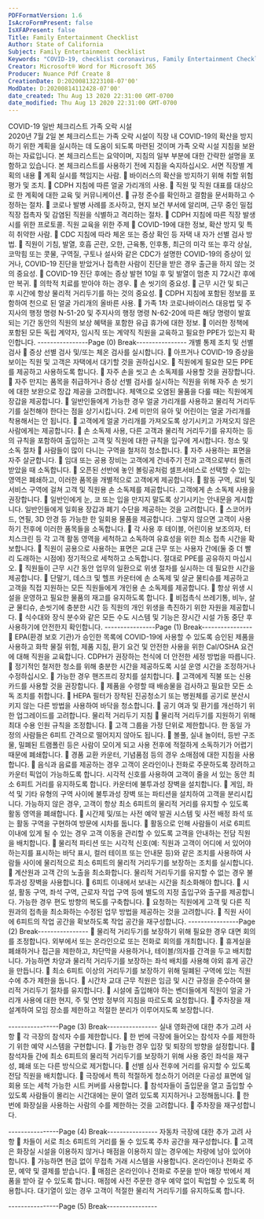 ```yaml
---
PDFFormatVersion: 1.6
IsAcroFormPresent: false
IsXFAPresent: false
Title: Family Entertainment Checklist
Author: State of California
Subject: Family Entertainment Checklist
Keywords: "COVID-19, checklist coronavirus, Family Entertainment Checklist"
Creator: Microsoft® Word for Microsoft 365
Producer: Nuance Pdf Create 8
CreationDate: D:20200813223108-07'00'
ModDate: D:20200814112428-07'00'
date_created: Thu Aug 13 2020 22:31:00 GMT-0700
date_modified: Thu Aug 13 2020 22:31:00 GMT-0700
---
```

 
COVID-19 일반 체크리스트 
가족 오락 시설  
2020년 7월 2일 
본 체크리스트는 가족 오락 시설이 직장 내 COVID-19의 확산을 방지하기 위한 계획을 실시하는 데 도움이 
되도록 마련된 것이며 가족 오락 시설 지침을 보완하는 자료입니다. 본 체크리스트는 요약이며, 지침의 
일부 부분에 대한 간략한 설명을 포함하고 있습니다. 본 체크리스트를 사용하기 전에 지침을 숙지하십시오. 
서면 직장별 계획의 내용 
 계획 실시를 책임지는 사람. 
 바이러스의 확산을 방지하기 위해 취할 위험 평가 및 조치. 
 CDPH 지침에 따른 얼굴 가리개의 사용. 
 직원 및 직원 대표를 대상으로 한 계획에 대한 교육 및 커뮤니케이션. 
 규정 준수를 확인하고 결함을 문서화하고 수정하는 절차. 
 코로나 발병 사례를 조사하고, 현지 보건 부서에 알리며, 근무 중인 밀접 직장 접촉자 및 
감염된 직원을 식별하고 격리하는 절차. 
 CDPH 지침에 따른 직장 발생 시를 위한 프로토콜. 
직원 교육을 위한 주제 
 COVID-19에 대한 정보, 확산 방지 및 특히 취약한 사람. 
 CDC 지침에 따라 체온 또는 증상 확인 등 자택 내 자가 선별 검사 방법. 
 직원이 기침, 발열, 호흡 곤란, 오한, 근육통, 인후통, 최근의 미각 또는 후각 상실, 코막힘 
또는 콧물, 구역질, 구토나 설사와 같은 CDC가 설명한 COVID-19의 증상이 있거나, 
COVID-19 진단을 받았거나 접촉한 사람이 진단을 받은 경우 출근을 하지 않는 것의 중요성. 
 COVID-19 진단 후에는 증상 발현 10일 후 및 발열이 멈춘 지 72시간 후에만 복귀. 
 의학적 치료를 받아야 하는 경우. 
 손 씻기의 중요성. 
 근무 시간 및 퇴근 후 시간에 항상 물리적 거리두기를 하는 것의 중요성. 
 CDPH 지침에 포함된 정보를 포함하여 천으로 된 얼굴 가리개의 올바른 사용. 
 가족 1차 코로나바이러스 대응법 및 주지사의 행정 명령 N-51-20 및 주지사의 행정 명령 
N-62-20에 따른 해당 명령이 발효되는 기간 동안의 직원의 보상 혜택을 포함한 유급 
휴가에 대한 정보. 
 이러한 정책에 포함된 모든 독립 계약자, 임시직 또는 계약직 직원을 교육하고 필요한 
PPE가 있는지 확인합니다. 
----------------Page (0) Break----------------
개별 통제 조치 및 선별 검사 
 증상 선별 검사 및/또는 체온 검사를 실시합니다. 
 아프거나 COVID-19 증상을 보이는 직원 및 고객은 자택에서 대기할 것을 권하십시오. 
 직원에게 필요한 모든 PPE를 제공하고 사용하도록 합니다. 
 자주 손을 씻고 손 소독제를 사용할 것을 권장합니다. 
 자주 만지는 품목을 취급하거나 증상 선별 검사를 실시하는 직원을 위해 자주 손 씻기에 
대한 보완으로 장갑 제공을 고려합니다. 체액으로 오염된 물품을 다룰 때는 직원에게 
장갑을 제공합니다. 
 일반인들에게 가능한 경우 얼굴 가리개를 사용하고 물리적 거리두기를 실천해야 한다는 
점을 상기시킵니다. 2세 미만의 유아 및 어린이는 얼굴 가리개를 착용해서는 안 됩니다. 
 고객에게 얼굴 가리개를 가져오도록 상기시키고 가져오지 않은 사람에게는 제공합니다. 
 손 소독제 사용, 다른 고객과 물리적 거리두기를 유지하는 등의 규칙을 포함하여 출입하는 
고객 및 직원에 대한 규칙을 입구에 게시합니다. 
청소 및 소독 절차 
 사람들이 많이 다니는 구역을 철저히 청소합니다. 
 자주 사용하는 표면을 자주 살균합니다. 
 임대 또는 공용 장비는 고객에게 건네주기 전과 고객으로부터 돌려받았을 때 소독합니다. 
 오픈된 선반에 놓인 볼링공처럼 셀프서비스로 선택할 수 있는 영역은 폐쇄하고, 이러한 
품목을 개별적으로 고객에게 제공합니다. 
 활동 구역, 로비 및 서비스 구역에 걸쳐 고객 및 직원용 손 소독제를 제공합니다. 고객에게 
손 소독제 사용을 권장합니다. 
 일반인에게 눈, 코 또는 입을 만지지 말도록 상기시키는 안내문을 게시합니다. 
일반인들에게 일회용 장갑과 폐기 수단을 제공하는 것을 고려합니다. 
 스코어카드, 연필, 3D 안경 등 가능한 한 일회용 물품을 제공합니다. 그렇지 않으면 고객이 
사용하기 전후에 이러한 품목들을 소독합니다. 
 각 사용 후 테이블, 어린이용 보조의자, 터치스크린 등 각 고객 활동 영역을 세척하고 
소독하여 유효성을 위한 최소 접촉 시간을 확보합니다. 
 직원이 공용으로 사용하는 표면은 교대 근무 또는 사용자 간에(둘 중 더 빨리 도래하는 
시점에) 정기적으로 세척하고 소독합니다. 절대로 PPE를 공유하지 마십시오. 
 직원들이 근무 시간 동안 업무의 일환으로 위생 절차를 실시하는 데 필요한 시간을 
제공합니다. 
 단말기, 데스크 및 헬프 카운터에 손 소독제 및 살균 물티슈를 제공하고 고객을 직접 
지원하는 모든 직원들에게 개인용 손 소독제를 제공합니다. 
 항상 위생 시설을 운영하고 필요한 물품의 재고를 유지하도록 합니다. 
 비접촉식 쓰레기통, 비누, 살균 물티슈, 손씻기에 충분한 시간 등 직원의 개인 위생을 
촉진하기 위한 자원을 제공합니다. 
 식수대와 장식 분수와 같은 모든 수도 시스템 및 기능은 장시간 시설 가동 중단 후 
사용하기에 안전한지 확인합니다. 
----------------Page (1) Break----------------
 EPA(환경 보호 기관)가 승인한 목록에 COVID-19에 사용할 수 있도록 승인된 제품을 
사용하고 화학 물질 위험, 제품 지침, 환기 요건 및 안전한 사용을 위한 Cal/OSHA 요건에 
대해 직원을 교육합니다. CDPH가 권장하는 천식에 더 안전한 세정 방법을 따릅니다. 
 정기적인 철저한 청소를 위해 충분한 시간을 제공하도록 시설 운영 시간을 조정하거나 
수정하십시오. 
 가능한 경우 핸즈프리 장치를 설치합니다. 
 고객에게 직불 또는 신용 카드를 사용할 것을 권장합니다. 
 제품을 수령할 때 배송물을 검사하고 필요한 모든 소독 조치를 취합니다. 
 HEPA 필터가 장착된 진공청소기 또는 병원체를 공기로 분산시키지 않는 다른 방법을 
사용하여 바닥을 청소합니다. 
 공기 여과 및 환기를 개선하기 위한 업그레이드를 고려합니다. 
물리적 거리두기 지침 
 물리적 거리두기를 지원하기 위해 최대 수용 인원 규칙을 조정합니다. 
 고객 그룹을 가정 단위로 제한합니다. 한 동일 가정의 사람들은 6피트 간격으로 떨어지지 
않아도 됩니다. 
 볼풀, 실내 놀이터, 등반 구조물, 밀폐된 트램폴린 등은 사람이 모이게 되고 사용 전후에 
적절하게 소독하기가 어렵기 때문에 폐쇄합니다. 
 경품 교환 카운터, 기념품점 등의 경우 소매점에 대한 지침을 사용합니다. 
 음식과 음료를 제공하는 경우 고객이 온라인이나 전화로 주문하도록 장려하고 카운터 
픽업이 가능하도록 합니다. 시각적 신호를 사용하여 고객이 줄을 서 있는 동안 최소 6피트 
거리를 유지하도록 합니다. 카운터에 불투과성 장벽을 설치합니다. 
 게임, 좌석 및 기타 유형의 구역 사이에 불투과성 장벽 또는 파티션을 설치하여 고객을 
분리시킵니다. 가능하지 않은 경우, 고객이 항상 최소 6피트의 물리적 거리를 유지할 수 
있도록 활동 영역을 폐쇄합니다. 
 시간제 및/또는 사전 예약 발권 시스템 및 사전 배정 좌석 또는 활동 구역을 구현하여 
방문에 시차를 둡니다. 
 활동으로 인해 사람들이 서로 6피트 이내에 있게 될 수 있는 경우 고객 이동을 관리할 수 
있도록 고객을 안내하는 전담 직원을 배치합니다. 
 물리적 파티션 또는 시각적 신호(예: 직원과 고객이 어디에 서 있어야 하는지를 표시하는 
바닥 표시, 컬러 테이프 또는 안내문 등)와 같은 조치를 사용하여 사람들 사이에 
물리적으로 최소 6피트의 물리적 거리두기를 보장하는 조치를 실시합니다. 
 계산원과 고객 간의 노출을 최소화합니다. 물리적 거리두기를 유지할 수 없는 경우 
불투과성 장벽을 사용합니다. 
 6피트 이내에서 보내는 시간을 최소화해야 합니다. 
 시설, 활동 구역, 좌석 구역, 근로자 작업 구역 등에 별도의 지정 출입구와 출구를 
제공합니다. 가능한 경우 편도 방향의 복도를 구축합니다. 
 요청하는 직원에게 고객 및 다른 직원과의 접촉을 최소화하는 수정된 업무 방법을 
제공하는 것을 고려합니다. 
 직원 사이에 6피트의 작업 공간을 확보하도록 작업 공간을 재구성합니다. 
----------------Page (2) Break----------------
 물리적 거리두기를 보장하기 위해 필요한 경우 대면 회의를 조정합니다. 외부에서 또는 
온라인으로 또는 전화로 회의를 개최합니다. 
 휴게실을 폐쇄하거나 접근을 제한하고, 차단막을 사용하거나, 테이블/의자를 간격을 두고 
배치합니다. 가능하면 차양과 물리적 거리두기를 보장하는 좌석 배치를 사용해 야외 휴게 
공간을 만듭니다. 
 최소 6피트 이상의 거리두기를 보장하기 위해 밀폐된 구역에 있는 직원 수에 추가 제한을 
둡니다. 
 시간차 교대 근무 직원은 임금 및 시간 규정을 준수하여 물리적 거리두기 절차를 
유지합니다. 
 시설에 출입해야 하는 벤더들에게 직원이 얼굴 가리개 사용에 대한 현지, 주 및 연방 
정부의 지침을 따르도록 요청합니다. 
 주차장을 재설계하여 모임 장소를 제한하고 적절한 분리가 이루어지도록 
보장합니다. 
  
----------------Page (3) Break----------------
실내 영화관에 대한 추가 고려 사항 
 각 극장의 참석자 수를 제한합니다. 
 한 번에 극장에 들어오는 참석자 수를 제한하기 위한 예약 시스템을 구현합니다. 
 가능한 경우 입장 및 퇴장의 방향을 설정합니다. 
 참석자들 간에 최소 6피트의 물리적 거리두기를 보장하기 위해 사용 중인 좌석을 재구성, 
폐쇄 또는 다른 방식으로 제거합니다. 
 선별 심사 전후에 거리를 유지할 수 있도록 전담 직원을 배치합니다. 
 극장에서 특히 적절하게 청소하기 어려운 다공성 표면에 일회용 또는 세척 가능한 시트 
커버를 사용합니다. 
 참석자들이 출입문을 열고 출입할 수 있도록 사람들이 몰리는 시간대에는 문이 열려 
있도록 지지하거나 고정해둡니다. 
 한 번에 화장실을 사용하는 사람의 수를 제한하는 것을 고려합니다. 
 주차장을 재구성합니다. 
  
----------------Page (4) Break----------------
자동차 극장에 대한 추가 고려 사항 
 차들이 서로 최소 6피트의 거리를 둘 수 있도록 주차 공간을 재구성합니다. 
 고객은 화장실 시설을 이용하지 않거나 매점을 이용하지 않는 경우에는 차량에 남아 
있어야 합니다. 
 가능하면 현금 없이 무접촉 거래 시스템을 사용합니다. 온라인이나 전화로 주문, 예약 및 
결제를 받습니다. 
 매점은 온라인이나 전화로 주문을 받아 매장 밖에서 제품을 받아 갈 수 있도록 합니다. 
매점에 사전 주문한 경우 예약 없이 픽업할 수 있도록 허용합니다. 대기열이 있는 경우 
고객이 적절한 물리적 거리두기를 유지하도록 합니다. 
 
 
 
 
----------------Page (5) Break----------------
